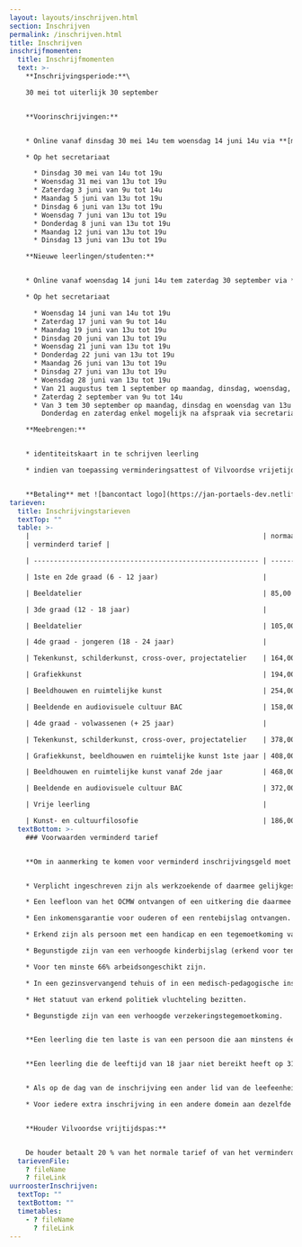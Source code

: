 ```yaml
---
layout: layouts/inschrijven.html
section: Inschrijven
permalink: /inschrijven.html
title: Inschrijven
inschrijfmomenten:
  title: Inschrijfmomenten
  text: >-
    **Inschrijvingsperiode:**\

    30 mei tot uiterlijk 30 september


    **Voorinschrijvingen:**


    * Online vanaf dinsdag 30 mei 14u tem woensdag 14 juni 14u via **[mijnacademie.be](http://www.mijnacademie.be/ "naar mijnacademie.be")**

    * O﻿p het secretariaat

      * D﻿insdag 30 mei van 14u tot 19u
      * W﻿oensdag 31 mei van 13u tot 19u
      * Z﻿aterdag 3 juni van 9u tot 14u
      * M﻿aandag 5 juni van 13u tot 19u
      * D﻿insdag 6 juni van 13u tot 19u
      * W﻿oensdag 7 juni van 13u tot 19u
      * D﻿onderdag 8 juni van 13u tot 19u
      * M﻿aandag 12 juni van 13u tot 19u
      * D﻿insdag 13 juni van 13u tot 19u

    **Nieuwe leerlingen/studenten:**


    * O﻿nline vanaf woensdag 14 juni 14u tem zaterdag 30 september via **[mijnacademie.be](http://www.mijnacademie.be/ "naar mijnacademie.be")**

    * O﻿p het secretariaat

      * W﻿oensdag 14 juni van 14u tot 19u
      * Z﻿aterdag 17 juni van 9u tot 14u
      * M﻿aandag 19 juni van 13u tot 19u
      * D﻿insdag 20 juni van 13u tot 19u
      * W﻿oensdag 21 juni van 13u tot 19u
      * D﻿onderdag 22 juni van 13u tot 19u
      * M﻿aandag 26 juni van 13u tot 19u
      * D﻿insdag 27 juni van 13u tot 19u
      * W﻿oensdag 28 juni van 13u tot 19u
      * V﻿an 21 augustus tem 1 september op maandag, dinsdag, woensdag, donderdag en vrijdag van 13u tot 19u
      * Z﻿aterdag 2 september van 9u tot 14u
      * V﻿an 3 tem 30 september op maandag, dinsdag en woensdag van 13u tot 19u \
        Donderdag en zaterdag enkel mogelijk na afspraak via secretariaat.academiebeeldendekunsten@sovilvoorde.be

    **Meebrengen:** 


    * identiteitskaart in te schrijven leerling

    * i﻿ndien van toepassing verminderingsattest of Vilvoordse vrijetijdspas


    **Betaling** met ![bancontact logo](https://jan-portaels-dev.netlify.app/images/bancontact-logo.svg)
tarieven:
  title: Inschrijvingstarieven
  textTop: ""
  table: >-
    |                                                          | normaal tarief
    | verminderd tarief |

    | -------------------------------------------------------- | -------------- | ----------------- |

    | 1ste en 2de graad (6 - 12 jaar)                          |                |                   |

    | Beeldatelier                                             | 85,00 €        | 58,00 €           |

    | 3de graad (12 - 18 jaar)                                 |                |                   |

    | Beeldatelier                                             | 105,00 €       | 78,00 €           |

    | 4de graad - jongeren (18 - 24 jaar)                      |                |                   |

    | Tekenkunst, schilderkunst, cross-over, projectatelier    | 164,00 €       | \-                |

    | Grafiekkunst                                             | 194,00 €       | \-                |

    | Beeldhouwen en ruimtelijke kunst                         | 254,00 €       | \-                |

    | Beeldende en audiovisuele cultuur BAC                    | 158,00 €       | \-                |

    | 4de graad - volwassenen (+ 25 jaar)                      |                |                   |

    | Tekenkunst, schilderkunst, cross-over, projectatelier    | 378,00 €       | 164,00 €          |

    | Grafiekkunst, beeldhouwen en ruimtelijke kunst 1ste jaar | 408,00 €       | 194,00 €          |

    | Beeldhouwen en ruimtelijke kunst vanaf 2de jaar          | 468,00 €       | 254,00 €          |

    | Beeldende en audiovisuele cultuur BAC                    | 372,00 €       | 158,00 €          |

    | Vrije leerling                                           |                |                   |

    | Kunst- en cultuurfilosofie                               | 186,00 €       | \-                |
  textBottom: >-
    ### Voorwaarden verminderd tarief


    **Om in aanmerking te komen voor verminderd inschrijvingsgeld moet de leerling op de dag van de inschrijving aan minstens één van de volgende voorwaarden voldoen:**


    * Verplicht ingeschreven zijn als werkzoekende of daarmee gelijkgesteld.

    * Een leefloon van het OCMW ontvangen of een uitkering die daarmee gelijkgesteld is.

    * Een inkomensgarantie voor ouderen of een rentebijslag ontvangen.

    * Erkend zijn als persoon met een handicap en een tegemoetkoming van de Federale Overheidsdienst Sociale Zekerheid ontvangen of houder zijn van een European Disability Card.

    * Begunstigde zijn van een verhoogde kinderbijslag (erkend voor ten minste 66%).

    * Voor ten minste 66% arbeidsongeschikt zijn.

    * In een gezinsvervangend tehuis of in een medisch-pedagogische instelling of in een pleeggezin verblijven.

    * Het statuut van erkend politiek vluchteling bezitten.

    * B﻿egunstigde zijn van een verhoogde verzekeringstegemoetkoming.


    **Een leerling die ten laste is van een persoon die aan minstens één van de voorwaarden voldoet, hierboven vermeld, komt eveneens in aanmerking voor het verminderde inschrijvingsgeld.**


    **Een leerling die de leeftijd van 18 jaar niet bereikt heeft op 31 december van het schooljaar in kwestie, betaalt het verminderd inschrijvingsgeld:**


    * A﻿ls op de dag van de inschrijving een ander lid van de leefeenheid waartoe hij behoort het inschrijvingsgeld al heeft betaald in dezelfde of een andere academie.

    * V﻿oor iedere extra inschrijving in een andere domein aan dezelfde of een andere academie.


    **Houder Vilvoordse vrijtijdspas:**


    De houder betaalt 20 % van het normale tarief of van het verminderd tarief mits voorlegging van de nodige attesten vermeld in rubriek A en 20 % van de materiaalkost, reeds verrekend in het tarief.
  tarievenFile:
    ? fileName
    ? fileLink
uurroosterInschrijven:
  textTop: ""
  textBottom: ""
  timetables:
    - ? fileName
      ? fileLink
---
```

